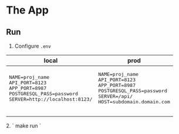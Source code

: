 # The App
## Run
1. Configure ` .env `
<table>
    <thead>
        <tr>
            <th>local</th>
            <th>prod</th>
        </tr>
    </thead>
    <tbody>
        <tr>
            <td>
                <pre>
NAME=proj_name
API_PORT=8123
APP_PORT=8987
POSTGRESQL_PASS=password
SERVER=http://localhost:8123/
                </pre>
            </td>
            <td>
                <pre>
NAME=proj_name
API_PORT=8123
APP_PORT=8987
POSTGRESQL_PASS=password
SERVER=/api/
HOST=subdomain.domain.com
                </pre>
            </td>
        </tr>
    </tbody>
</table>
2. ` make run `
